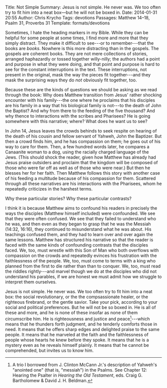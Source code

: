 Title: Not Simple
Summary: Jesus is not simple. He never was. We too often try to fit him into a neat box—but he will not be boxed in.
Date: 2014-01-31 20:55
Author: Chris Krycho
Tags: devotions
Passages: Matthew 14–18, Psalm 31, Proverbs 31
Template: formats/devotions

Sometimes, I hate the heading markers in my Bible. While they can be helpful for some people at some times, I find more and more that they simply distract. They make it difficult to see---or to remember---that the books are *books*. Nowhere is this more distracting than in the gospels. The gospels are coherent books. They are not mere collections of stories, arranged haphazardly or tossed together willy-nilly; the authors had a point and purpose in what they were doing, and that point and purpose is hard to see for the constant interruptions in the text. These interruptions, not present in the original, mask the way the pieces fit together---and they mask the surprising ways they do *not* obviously fit together, too.

Because these are the kinds of questions we should be asking as we read through the book: Why does Matthew transition from Jesus' rather shocking encounter with his family---the one where he proclaims that his disciples are his family in a way that his biological family is not---to the death of John the Baptist? And why from there to the feeding of the five thousand? And why thence to interactions with the scribes and Pharisees? He is going somewhere with this narrative; where? What does he want us to see?

In John 14, Jesus leaves the crowds behinds to seek respite on hearing of the death of his cousin and fellow servant of Yahweh, John the Baptizer. But then a crowd finds him, and he has compassion on them; he goes out of his way to care for them. Then, a few hundred words later, he compares a Canaanite woman to a dog, using the racially charged language of the Jews. (This should shock the reader, given how Matthew has already had Jesus praise outsiders and proclaim that the kingdom will be composed of those who were far off as well as of those who were near.) But then he blesses her for her faith. Then Matthew follows this story with another case of his feeding a multitude because of his compassion for them. Scattered through all these narratives are his interactions with the Pharisees, whom he repeatedly criticizes in the harshest terms.

Why these particular stories? Why these particular contrasts?

I think it is because Matthew aims to confound his readers in precisely the ways the disciples (Matthew himself included) were confounded. We see that they were often confused. We see that they failed to understand who he was, and then even as they began to grasp that he was the Messiah (14:32, 16:16), they continued to misunderstand what he was about. His teachings confused them, and they had to learn over and over again the same lessons. Matthew has structured his narrative so that the reader is faced with the same kinds of confounding contrasts that the disciples faced. We, too, must wrestle with this Son of Man who both overflows with compassion on the crowds and repeatedly evinces his frustration with the faithlessness of the people. We, too, must come to terms with a king who planned from the first to die rather than than to conquer. We, too, must read the riddles rightly---and marvel though we do at the disciples who did not understand his parables, if we are honest we must admit how we struggle to interpret them ourselves.

Jesus is not simple. He never was. We too often try to fit him into a neat box: the social revolutionary, or the the compsassionate healer, or the righteous firebrand, or the gentle savior. Take your pick, according to your social and political preferences. But he will not be so boxed in. He is all of these and more, and he is none of these insofar as none of them circumscribe him. He is righteousness and justice and peace[^rjs]---which means that he thunders forth judgment, and he tenderly comforts those in need. It means that he offers sharp edges and delighted praise to the same people. It means that he marveled at the faith and the faithlessness of people whose hearts he knew before they spoke. It means that he is a mystery even as he reveals himself plainly. It means that he cannot be comprehended, but invites us to know him.

[^rjs]: A trio I borrowed from J. Clinton McCann Jr.'s description of Yahweh's "anointed one" (that is, "messiah") in the Psalms. See Chapter 12: Hearing the Psalter in <cite>Hearing the Old Testament</cite>, eds. Craig G. Bartholomew & David J. H. Beldman.